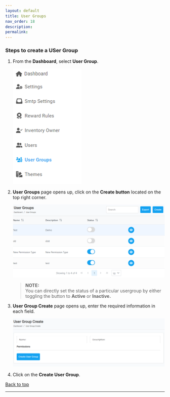 ```yaml
---
layout: default
title: User Groups
nav_order: 18
description:
permalink:
---
```


### Steps to create a USer Group

1. From the **Dashboard**, select **User Group**.

   ![user_group](../../images/usergroups/usergroup_dashboard.png)

2. **User Groups** page opens up, click on the **Create button** located on the top right corner.

   ![usergroup_page](../../images/usergroups/usergroup_page.png)

   > **NOTE:** <br> You can directly set the status of a particular usergroup by either toggling the button to **Active** or **Inactive.**

3. **User Group Create** page opens up, enter the required information in each field.

   ![usergroup_create](../../images/usergroups/usergroup_create.png)

4. Click on the **Create User Group**.

<a href="#top" id="back-to-top">Back to top</a>

---
